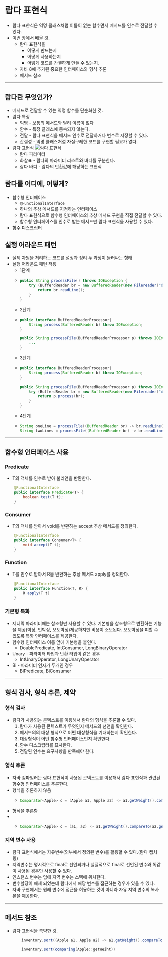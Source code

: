 # 랍다 표현식
- 람다 표햔식은 익명 클래스처럼 이름이 없는 함수면서 메서드를 인수로 전달할 수 있다.
- 이번 장에서 배울 것.
  - 람다 표현식을
    - 어떻게 만드는지
    - 어떻게 사용하는지
    - 어떻게 코드를 간결하게 만들 수 있는지.
  - 자바 8에 추가된 중요한 인터페이스와 형식 추론
  - 메서드 참조
---
## 람다란 무엇인가?
- 메서드로 전달할 수 있는 익명 함수를 단순화한 것.
- 람다 특징
  - 익명 - 보통의 메서드와 달리 이름이 없다
  - 함수 - 특정 클래스에 종속되지 않는다. 
  - 전달 - 람다 표현식을 메서드 인수로 전달하거나 변수로 저장할 수 있다.
  - 간결성 - 익명 클래스처럼 자질구레한 코드를 구현할 필요가 없다.
- 람다 표현식
  ![람다 표현식](https://user-images.githubusercontent.com/20774279/175805636-e128df27-2d3d-4101-835a-dff2dfaf6db7.png)
    - 람다 파라미터
    - 화살표 - 람다의 파라미터 리스트와 바디를 구분한다.
    - 람다 바디 - 람다의 반환값에 해당하는 표현식
## 람다를 어디에, 어떻게?
-  함수형 인터페이스
   - `@FunctionalInterface`
   - 하나의 추상 메서드를 지정하는 인터페이스
   - 람다 표현식으로 함수형 인터페이스의 추상 메서드 구현을 직접 전달할 수 있다.
   - 함수형 인터페이스를 인수로 받는 메서드만 람다 표현식을 사용할 수 있다.
- 함수 디스크립터

## 실행 어라운드 패턴
- 실제 자원을 처리하는 코드를 설정과 정리 두 과정이 둘러싸는 형태
- 실행 어라운드 패턴 적용
  - 1단계
  - ``` java
    public String processFile() throws IOException {
        try (BufferdReader br = new BufferedReader(new Filereader("data.txt"))){
            return br.readLine();
        }
    }
    ```
  - 2단계
  - ``` java
    public interface BufferedReaderProcessor{
        String process(BufferedReader b) throw IOException;
    }

    public String processFile(BufferedReaderProcessor p) throws IOException {
        ...
    }
    ```
  - 3단계
  - ``` java
    public interface BufferedReaderProcessor{
        String process(BufferedReader b) throw IOException;
    }

    public String processFile(BufferedReaderProcessor p) throws IOException {
        try (BufferdReader br = new BufferedReader(new Filereader("data.txt"))){
            return p.process(br);
        }
    }
    ```
  - 4단계
  - ```java
    String oneLine = processFile((BufferedReader br) -> br.readLine());
    String twoLines = processFile((BufferedReader br) -> br.readLine() + br.readLine());
    ```

---
## 함수형 인터페이스 사용
### Predicate
- T의 객체를 인수로 받아 불리언을 반환한다.
```java
    @FunctionalInterface
    public interface Predicate<T> {
        boolean test(T t);
    }
```
### Consumer
- T의 객체를 받아서 void를 반환하는 accept 추상 메서드를 정의한다.
```java
    @FunctionalInterface
    public interface Consumer<T> {
        void accept(T t);
    }
```
### Function
- T를 인수로 받아서 R을 반환하는 추상 메서드 apply를 정의한다.
```java
    @FunctionalInterface
    public interface Function<T, R> {
        R apply(T t)
    }
```
### 기본형 특화
- 제너릭 파라미터에는 참조형만 사용할 수 있다. 기본형을 참조형으로 변환하는 기능을 제공(박싱, 언박싱, 오토박싱)제공하지만 비용이 소모된다. 오토박싱을 피할 수 있도록 특화 인터페이스를 제공한다.
- 함수형 인터페이스 이름 앞에 기본형을 붙인다.
  - DoublePredicate, IntConsumer, LongBinaryOperator
- Unary - 파라미터 타입과 반환 타입이 같은 경우
  - IntUnaryOperator, LongUnaryOperator
- Bi - 파라미터 인자가 두개인 경우
  - BiPredicate, BiConsumer

---
## 형식 검사, 형식 추론, 제약
### 형식 검사
- 람다가 사용되는 콘텍스트를 이용해서 람다의 형식을 추론할 수 있다.
  1. 람다가 사용된 콘텍스트가 무엇인지 메서드의 선언을 확인한다.
  2. 메서드의의 대상 형식으로 어떤 대상형식을 기대하는지 확인한다.
  3. 대상형식이 어떤 함수형 인터페이스인지 확인한다.
  4. 함수 디스크립터를 묘사한다.
  5. 전달된 인수는 요구사항을 만족해야 한다.
### 형식 추론
- 자바 컴파일러는 람다 표현식이 사용된 콘텍스트를 이용해서 람다 표현식과 관련된 함수형 인터페이스를 추론한다.
- 형식을 추론하지 않음
  - ```java
    Comparator<Apple> c = (Apple a1, Apple a2) -> a1.getWeight().compareTo(a2.getWeight());
    ```
- 형식을 추론함
- - ```java
    Comparator<Apple> c = (a1, a2) -> a1.getWeight().compareTo(a2.getWeight());
    ```
### 지역 변수 사용
- 람다 표현식에서는 자유변수(외부에서 정의된 변수)를 활용할 수 있다.(람다 캡처링)
- 지역변수는 명시적으로 final로 선언되거나 실질적으로 final로 선언된 변수와 똑같이 사용된 경우만 사용할 수 있다.
- 인스턴스 변수는 입에 지역 변수는 스택에 위치한다.
- 변수할당이 해제 되었는데 람다에서 해당 변수를 접근하는 경우가 있을 수 있다.
- 자바 구현에서는 원래 변수에 접근을 허용하는 것이 아니라 자유 지역 변수의 복사본을 제공한다.
---
## 메서드 참조
- 람다 표현식을 축약한 것.
    ```java
        inventory.sort((Apple a1, Apple a2) -> a1.getWeight().compareTo(a2.getWeight()));
    ```
    ```java
        inventory.sort(comparing(Apple::getWeiht))
    ```
